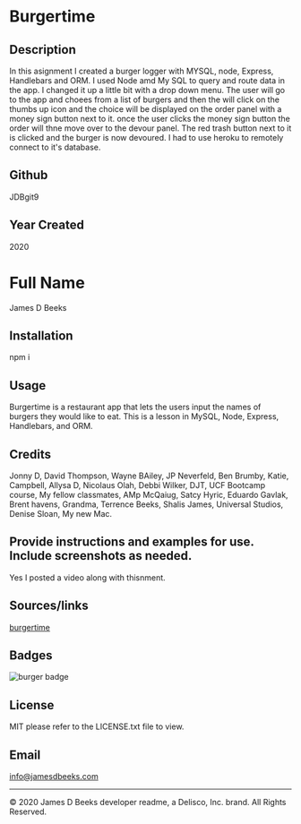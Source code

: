 # Burgertime

## Description
In this asignment I created a burger logger with MYSQL, node, Express, Handlebars and ORM.   I used Node amd My SQL to query and route data in the app. I changed it up a little bit with a drop down menu. The user will go to the app and choees from a list of burgers and then the will click on the thumbs up icon and the choice will be displayed on the order panel with a money sign button next to it. once the user clicks the money sign button the order will thne move over to the devour panel. The red trash button next to it is clicked and the burger is now devoured. I had to use heroku to remotely connect to it's database.

## Github
JDBgit9

## Year Created
2020

# Full Name
James D Beeks

## Installation
npm i

## Usage
Burgertime is a restaurant app that lets the users input the names of burgers they would like to eat. This is a lesson in MySQL, Node, Express, Handlebars, and ORM. 

## Credits
Jonny D, David Thompson, Wayne BAiley, JP Neverfeld, Ben Brumby, Katie, Campbell, Allysa D, Nicolaus Olah, Debbi Wilker, DJT, UCF Bootcamp course, My fellow classmates, AMp McQaiug, Satcy Hyric, Eduardo Gavlak, Brent havens, Grandma, Terrence Beeks, Shalis James, Universal Studios, Denise Sloan, My new Mac. 

## Provide instructions and examples for use. Include screenshots as needed.
Yes I posted a video along with thisnment. 

## Sources/links
[burgertime](https://dashboard.heroku.com/apps/aqueous-taiga-71567)

## Badges
![burger badge](https://img.shields.io/github/license/JDBgit9/Burgertime)

## License 
MIT please refer to the LICENSE.txt file to view.

## Email
info@jamesdbeeks.com


---
© 2020 James D Beeks developer readme, a Delisco, Inc. brand. All Rights Reserved.





    
